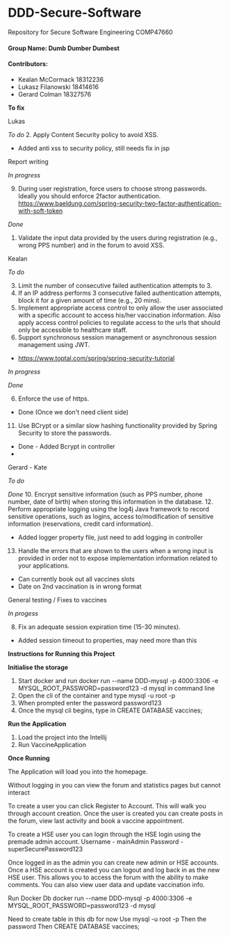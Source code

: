 # DDD-Secure-Software
Repository for Secure Software Engineering COMP47660 

#### Group Name: Dumb Dumber Dumbest

#### Contributors:
- Kealan McCormack 18312236
- Lukasz Filanowski 18414616
- Gerard Colman 18327576

**To fix**

Lukas

*To do*
2. Apply Content Security policy to avoid XSS.
- Added anti xss to security policy, still needs fix in jsp

Report writing

*In progress*

9. During user registration, force users to choose strong passwords. Ideally you should enforce 2factor authentication.
 https://www.baeldung.com/spring-security-two-factor-authentication-with-soft-token

*Done*
1. Validate the input data provided by the users during registration (e.g., wrong PPS number) and in the forum to avoid XSS.

Kealan 

*To do*

3. Limit the number of consecutive failed authentication attempts to 3.
4. If an IP address performs 3 consecutive failed authentication attempts, block it for a given amount of time (e.g., 20 mins).
5. Implement appropriate access control to only allow the user associated with a specific account to access his/her vaccination information. Also apply access control policies to regulate access to the urls that should only be accessible to healthcare staff.
7. Support synchronous session management or asynchronous session management using JWT.
- https://www.toptal.com/spring/spring-security-tutorial

*In progress*


*Done*

6. Enforce the use of https.
- Done (Once we don't need client side)
11. Use BCrypt or a similar slow hashing functionality provided by Spring Security to store the passwords.
- Done - Added Bcrypt in controller
- 


Gerard - Kate

*To do*



*Done*
10. Encrypt sensitive information (such as PPS number, phone number, date of birth) when storing this information in the database.
12. Perform appropriate logging using the log4j Java framework to record sensitive operations, such as logins, access to/modification of sensitive information (reservations, credit card information).
- Added logger property file, just need to add logging in controller
13. Handle the errors that are shown to the users when a wrong input is provided in order not to expose implementation information related to your applications.
- Can currently book out all vaccines slots
- Date on 2nd vaccination is in wrong format

General testing /  Fixes to vaccines

*In progess*

8. Fix an adequate session expiration time (15-30 minutes).
- Added session timeout to properties, may need more than this


**Instructions for Running this Project**

**Initialise the storage**
 1. Start docker and run docker run --name DDD-mysql -p 4000:3306 -e MYSQL_ROOT_PASSWORD=password123 -d mysql in command line
 2. Open the cli of the container and type mysql -u root -p
 3. When prompted enter the password password123
 4. Once the mysql cli begins, type in CREATE DATABASE vaccines;

**Run the Application**
1. Load the project into the Intellij 
2. Run VaccineApplication 

**Once Running**

The Application will load you into the homepage.

Without logging in you can view the forum and statistics pages but cannot interact

To create a user you can click Register to Account. This will walk you through account creation. 
Once the user is created you can create posts in the forum, view last activity and book a vaccine appointment. 

To create a HSE user you can login through the HSE login using the premade admin account. 
Username - mainAdmin Password - superSecurePassword123

Once logged in as the admin you can create new admin or HSE accounts. 
Once a HSE account is created you can logout and log back in as the new HSE user. 
This allows you to access the forum with the ability to make comments. You can also view user data and update vaccination info.



Run Docker Db
docker run --name DDD-mysql -p 4000:3306 -e MYSQL_ROOT_PASSWORD=password123 -d mysql

Need to create table in this db for now
Use mysql -u root -p
Then the password
Then CREATE DATABASE vaccines;